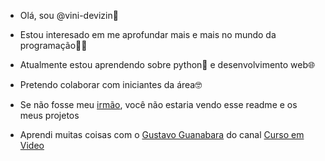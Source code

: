 - Olá, sou @vini-devizin👋

- Estou interesado em me aprofundar mais e mais no mundo da programação👨‍💻

- Atualmente estou aprendendo sobre python🐍 e desenvolvimento web🌐

- Pretendo colaborar com iniciantes da área🤓

- Se não fosse meu [irmão](https://github.com/igor-gabriel-d), você não estaria vendo esse readme e os meus projetos

- Aprendi muitas coisas com o [Gustavo Guanabara](https://github.com/gustavoguanabara) do canal [Curso em Video](https://www.youtube.com/c/CursoemV%C3%ADdeo)
<!---
vini-devizin/vini-devizin is a ✨ special ✨ repository because its `README.md` (this file) appears on your GitHub profile.
You can click the Preview link to take a look at your changes.
--->
